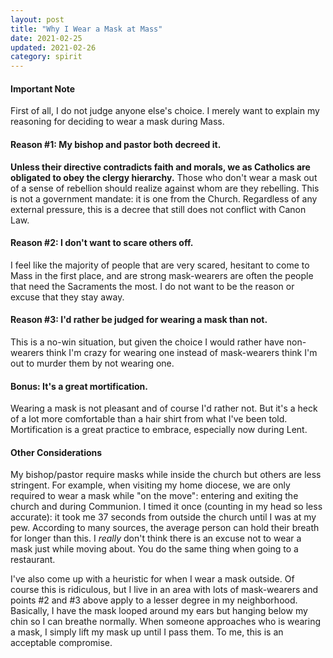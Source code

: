 ```yaml
---
layout: post
title: "Why I Wear a Mask at Mass"
date: 2021-02-25
updated: 2021-02-26
category: spirit
---
```


#### Important Note

First of all, I do not judge anyone else's choice. I merely want to explain my reasoning for deciding to wear a mask during Mass.

#### Reason #1: My bishop and pastor both decreed it.

**Unless their directive contradicts faith and morals, we as Catholics are obligated to obey the clergy hierarchy.** Those who don't wear a mask out of a sense of rebellion should realize against whom are they rebelling. This is not a government mandate: it is one from the Church. Regardless of any external pressure, this is a decree that still does not conflict with Canon Law.

#### Reason #2: I don't want to scare others off.

I feel like the majority of people that are very scared, hesitant to come to Mass in the first place, and are strong mask-wearers are often the people that need the Sacraments the most. I do not want to be the reason or excuse that they stay away.

#### Reason #3: I'd rather be judged for wearing a mask than not.

This is a no-win situation, but given the choice I would rather have non-wearers think I'm crazy for wearing one instead of mask-wearers think I'm out to murder them by not wearing one.

#### Bonus: It's a great mortification.

Wearing a mask is not pleasant and of course I'd rather not. But it's a heck of a lot more comfortable than a hair shirt from what I've been told. Mortification is a great practice to embrace, especially now during Lent.

#### Other Considerations

My bishop/pastor require masks while inside the church but others are less stringent. For example, when visiting my home diocese, we are only required to wear a mask while "on the move": entering and exiting the church and during Communion. I timed it once (counting in my head so less accurate): it took me 37 seconds from outside the church until I was at my pew. According to many sources, the average person can hold their breath for longer than this. I *really* don't think there is an excuse not to wear a mask just while moving about. You do the same thing when going to a restaurant.

I've also come up with a heuristic for when I wear a mask outside. Of course this is ridiculous, but I live in an area with lots of mask-wearers and points #2 and #3 above apply to a lesser degree in my neighborhood. Basically, I have the mask looped around my ears but hanging below my chin so I can breathe normally. When someone approaches who is wearing a mask, I simply lift my mask up until I pass them. To me, this is an acceptable compromise.
